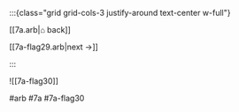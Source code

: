 :::{class="grid grid-cols-3 justify-around text-center w-full"}
<span/>

[[7a.arb|⌂ back]]

[[7a-flag29.arb|next →]]

:::

![[7a-flag30]]

#arb #7a #7a-flag30

